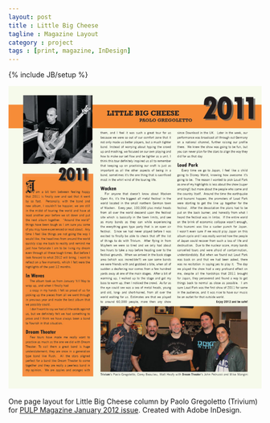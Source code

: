 ```yaml
---
layout: post
title : Little Big Cheese
tagline : Magazine Layout
category : project
tags : [print, magazine, InDesign]
---
```

{% include JB/setup %}

![Little Big Cheese](/assets/images/projects/2011/little-big-cheese.jpg)

One page layout for Little Big Cheese column by Paolo Gregoletto (Trivium) for [PULP Magazine January 2012 issue](http://pulpmagazinelive.com/issues/2012). Created with Adobe InDesign. 